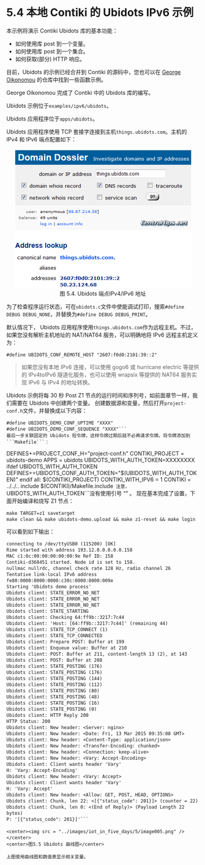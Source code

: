 # 5.4 本地 Contiki 的 Ubidots IPv6 示例

本示例将演示 Contiki Ubidots 库的基本功能：

- 如何使用库 post 到一个变量。
- 如何使用库 post 到一个集合。
- 如何获取(部分) HTTP 响应。

目前，Ubidots 的示例已经合并到 Contiki 的源码中，您也可以在 [George Oikonomou](https://github.com/g-oikonomou/contiki/tree/ubidots-demo) 的仓库中找到一些函数示例。

George Oikonomou 完成了 Contiki 中的 Ubidots 库的编写。

Ubidots 示例位于```examples/ipv6/ubidots```。

Ubidots 应用程序位于```apps/ubidots```。

Ubidots 应用程序使用 TCP 套接字连接到主机```things.ubidots.com```。主机的 IPv4 和 IPv6 端点配置如下：
<center><img src = "../images/iot_in_five_days/5/image004.png" /> </center>
<center>图 5.4. Ubidots 端点IPv4/IPv6 地址</center>

为了检查程序运行状态，可在```ubidots.c```文件中使能调试打印，搜索```#define DEBUG DEBUG_NONE```，并替换为```#define DEBUG DEBUG_PRINT```。

默认情况下， Ubidots 应用程序使用```things.ubidots.com```作为远程主机。不过，如果您没有解析主机地址的 NAT/NAT64 服务，可以明确地将 IPv6 远程主机定义为：
```
#define UBIDOTS_CONF_REMOTE_HOST "2607:f0d0:2101:39::2"
```

> 如果您没有本地 IPv6 连接，可以使用 gogo6 或 hurricane electric 等提供的 IPv4toIPv6 隧道化服务，也可以使用 wrapsix 等提供的 NAT64 服务实现 IPv6 与 IPv4 的地址转换。

Ubidots 示例将每 30 秒 Post Z1 节点的运行时间和序列号，如前面章节一样，我们需要在 Ubidots 中创建两个变量。
创建数据源和变量，然后打开```project-conf.h```文件，并替换成以下内容：
```
#define UBIDOTS_DEMO_CONF_UPTIME "XXXX"
#define UBIDOTS_DEMO_CONF_SEQUENCE "XXXX"```
最后一步关联固定的 Ubidots 短令牌，这样令牌过期后就不必再请求令牌。将令牌添加到```Makefile```：
```
DEFINES+=PROJECT_CONF_H=\"project-conf.h\"
CONTIKI_PROJECT = ubidots-demo
APPS = ubidots
UBIDOTS_WITH_AUTH_TOKEN=XXXXXXXX
ifdef UBIDOTS_WITH_AUTH_TOKEN
DEFINES+=UBIDOTS_CONF_AUTH_TOKEN=\"$(UBIDOTS_WITH_AUTH_TOKEN)\"
endif
all: $(CONTIKI_PROJECT)
CONTIKI_WITH_IPV6 = 1
CONTIKI = ../../..
include $(CONTIKI)/Makefile.include```
注意，```UBIDOTS_WITH_AUTH_TOKEN```没有使用引号 “” 。
现在基本完成了设置，下面开始编译和烧写 Z1 节点：

```
make TARGET=z1 savetarget
make clean && make ubidots-demo.upload && make z1-reset && make login
```
可以看到如下输出：
```
connecting to /dev/ttyUSB0 (115200) [OK]
Rime started with address 193.12.0.0.0.0.0.158
MAC c1:0c:00:00:00:00:00:9e Ref ID: 158
Contiki-d368451 started. Node id is set to 158.
nullmac nullrdc, channel check rate 128 Hz, radio channel 26
Tentative link-local IPv6 address fe80:0000:0000:0000:c30c:0000:0000:009e
Starting 'Ubidots demo process'
Ubidots client: STATE_ERROR_NO_NET
Ubidots client: STATE_ERROR_NO_NET
Ubidots client: STATE_ERROR_NO_NET
Ubidots client: STATE_STARTING
Ubidots client: Checking 64:ff9b::3217:7c44
Ubidots client: 'Host: [64:ff9b::3217:7c44]' (remaining 44)
Ubidots client: STATE_TCP_CONNECT (1)
Ubidots client: STATE_TCP_CONNECTED
Ubidots client: Prepare POST: Buffer at 199
Ubidots client: Enqueue value: Buffer at 210
Ubidots client: POST: Buffer at 211, content-length 13 (2), at 143
Ubidots client: POST: Buffer at 208
Ubidots client: STATE_POSTING (176)
Ubidots client: STATE_POSTING (176)
Ubidots client: STATE_POSTING (144)
Ubidots client: STATE_POSTING (112)
Ubidots client: STATE_POSTING (80)
Ubidots client: STATE_POSTING (48)
Ubidots client: STATE_POSTING (16)
Ubidots client: STATE_POSTING (0)
Ubidots client: HTTP Reply 200
HTTP Status: 200
Ubidots client: New header: <Server: nginx>
Ubidots client: New header: <Date: Fri, 13 Mar 2015 09:35:08 GMT>
Ubidots client: New header: <Content-Type: application/json>
Ubidots client: New header: <Transfer-Encoding: chunked>
Ubidots client: New header: <Connection: keep-alive>
Ubidots client: New header: <Vary: Accept-Encoding>
Ubidots client: Client wants header 'Vary'
H: 'Vary: Accept-Encoding'
Ubidots client: New header: <Vary: Accept>
Ubidots client: Client wants header 'Vary'
H: 'Vary: Accept'
Ubidots client: New header: <Allow: GET, POST, HEAD, OPTIONS>
Ubidots client: Chunk, len 22: <[{"status_code": 201}]> (counter = 22)
Ubidots client: Chunk, len 0: <(End of Reply)> (Payload Length 22 bytes)
P: '[{"status_code": 201}]'```
 
<center><img src = "../images/iot_in_five_days/5/image005.png" /> </center>
<center>图5.5 Ubidots 曲线图</center>

上图使用曲线图和数值表显示相关变量。
